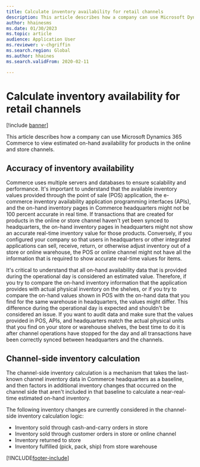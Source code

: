 ```yaml
---
title: Calculate inventory availability for retail channels
description: This article describes how a company can use Microsoft Dynamics 365 Commerce to view estimated on-hand availability for products in the online and store channels.
author: hhainesms
ms.date: 01/30/2023
ms.topic: article
audience: Application User
ms.reviewer: v-chgriffin
ms.search.region: Global
ms.author: hhaines
ms.search.validFrom: 2020-02-11

---
```

# Calculate inventory availability for retail channels

[!include [banner](../includes/banner.md)]

This article describes how a company can use Microsoft Dynamics 365 Commerce to view estimated on-hand availability for products in the online and store channels.

## Accuracy of inventory availability

Commerce uses multiple servers and databases to ensure scalability and performance. It's important to understand that the available inventory values provided through the point of sale (POS) application, the e-commerce inventory availability application programming interfaces (APIs), and the on-hand inventory pages in Commerce headquarters might not be 100 percent accurate in real time. If transactions that are created for products in the online or store channel haven't yet been synced to headquarters, the on-hand inventory pages in headquarters might not show an accurate real-time inventory value for those products. Conversely, if you configured your company so that users in headquarters or other integrated applications can sell, receive, return, or otherwise adjust inventory out of a store or online warehouse, the POS or online channel might not have all the information that is required to show accurate real-time values for items.

It's critical to understand that all on-hand availability data that is provided during the operational day is considered an estimated value. Therefore, if you try to compare the on-hand inventory information that the application provides with actual physical inventory on the shelves, or if you try to compare the on-hand values shown in POS with the on-hand data that you find for the same warehouse in headquarters, the values might differ. This difference during the operational day is expected and shouldn't be considered an issue. If you want to audit data and make sure that the values provided in POS, APIs, and headquarters match the actual physical units that you find on your store or warehouse shelves, the best time to do it is after channel operations have stopped for the day and all transactions have been correctly synced between headquarters and the channels.

## Channel-side inventory calculation

The channel-side inventory calculation is a mechanism that takes the last-known channel inventory data in Commerce headquarters as a baseline, and then factors in additional inventory changes that occurred on the channel side that aren't included in that baseline to calculate a near-real-time estimated on-hand inventory. 

The following inventory changes are currently considered in the channel-side inventory calculation logic:

- Inventory sold through cash-and-carry orders in store
- Inventory sold through customer orders in store or online channel
- Inventory returned to store
- Inventory fulfilled (pick, pack, ship) from store warehouse

[!INCLUDE[footer-include](../includes/footer-banner.md)]
